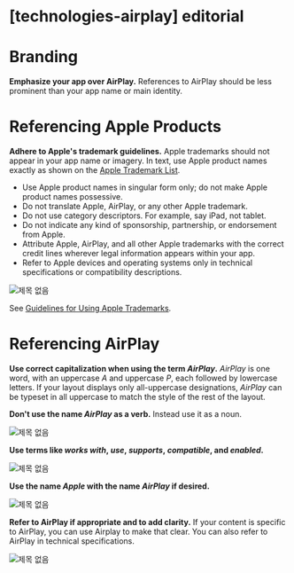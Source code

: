 # **[technologies-airplay] editorial**

# **Branding**

**Emphasize your app over AirPlay.** References to AirPlay should be less prominent than your app name or main identity.

# **Referencing Apple Products**

**Adhere to Apple's trademark guidelines.** Apple trademarks should not appear in your app name or imagery. In text, use Apple product names exactly as shown on the [Apple Trademark List](https://www.apple.com/legal/intellectual-property/trademark/appletmlist.html).

- Use Apple product names in singular form only; do not make Apple product names possessive.
- Do not translate Apple, AirPlay, or any other Apple trademark.
- Do not use category descriptors. For example, say iPad, not tablet.
- Do not indicate any kind of sponsorship, partnership, or endorsement from Apple.
- Attribute Apple, AirPlay, and all other Apple trademarks with the correct credit lines wherever legal information appears within your app.
- Refer to Apple devices and operating systems only in technical specifications or compatibility descriptions.

![제목 없음](https://gist.github.com/Jeonhui/451f6a816d4f765ccf9ed1e673ab980e/raw/df1b037f41379dc5ec71f77b43a9deb88b295194/%25EC%258A%25A4%25ED%2581%25AC%25EB%25A6%25B0%25EC%2583%25B7%25202022-12-26%252012.44.48.png)

See [Guidelines for Using Apple Trademarks](https://www.apple.com/legal/intellectual-property/guidelinesfor3rdparties.html).

# **Referencing AirPlay**

**Use correct capitalization when using the term *AirPlay*.** *AirPlay* is one word, with an uppercase *A* and uppercase *P*, each followed by lowercase letters. If your layout displays only all-uppercase designations, *AirPlay* can be typeset in all uppercase to match the style of the rest of the layout.

**Don't use the name *AirPlay* as a verb.** Instead use it as a noun.

![제목 없음](https://gist.github.com/Jeonhui/451f6a816d4f765ccf9ed1e673ab980e/raw/df1b037f41379dc5ec71f77b43a9deb88b295194/%25EC%258A%25A4%25ED%2581%25AC%25EB%25A6%25B0%25EC%2583%25B7%25202022-12-26%252012.44.54.png)

**Use terms like *works with*, *use*, *supports*, *compatible*, and *enabled*.**

![제목 없음](https://gist.github.com/Jeonhui/451f6a816d4f765ccf9ed1e673ab980e/raw/df1b037f41379dc5ec71f77b43a9deb88b295194/%25EC%258A%25A4%25ED%2581%25AC%25EB%25A6%25B0%25EC%2583%25B7%25202022-12-26%252012.45.00.png)

**Use the name *Apple* with the name *AirPlay* if desired.**

![제목 없음](https://gist.github.com/Jeonhui/451f6a816d4f765ccf9ed1e673ab980e/raw/df1b037f41379dc5ec71f77b43a9deb88b295194/%25EC%258A%25A4%25ED%2581%25AC%25EB%25A6%25B0%25EC%2583%25B7%25202022-12-26%252012.45.06.png)

**Refer to AirPlay if appropriate and to add clarity.** If your content is specific to AirPlay, you can use Airplay to make that clear. You can also refer to AirPlay in technical specifications.

![제목 없음](https://gist.github.com/Jeonhui/451f6a816d4f765ccf9ed1e673ab980e/raw/df1b037f41379dc5ec71f77b43a9deb88b295194/%25EC%258A%25A4%25ED%2581%25AC%25EB%25A6%25B0%25EC%2583%25B7%25202022-12-26%252012.45.11.png)